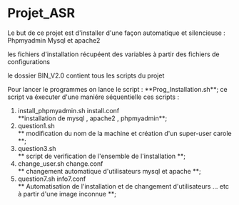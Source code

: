 # Projet_ASR
<p> Le but de ce projet est d'installer d'une façon automatique et silencieuse : Phpmyadmin Mysql et apache2 </P> 
<p> les fichiers d'installation récupéent des variables à partir des fichiers de configurations </p> 
<p> le dossier BIN_V2.0 contient tous les scripts du projet</P> 
Pour lancer le programmes on lance le script : **Prog_Installation.sh**;  ce script va éxecuter d'une maniére séquentielle ces scripts : 
<ol>
    <li> install_phpmyadmin.sh install.conf </li>  **installation de mysql , apache2 , phpmyadmin**; 
    <li> question1.sh </li> ** modification du nom de la machine et création d'un super-user carole **; 
    <li> question3.sh  </li> ** script de verification de l'ensemble de l'installation **; 
    <li> change_user.sh change.conf </li> ** changement automatique d'utilisateurs mysql et apache **;
    <li> question7.sh info7.conf </li> ** Automatisation de l'installation et de changement d'utilisateurs ... etc à partir d'une image inconnue **; </li>
</ol>
